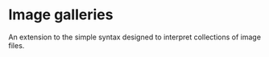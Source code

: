 Image galleries
===============

An extension to the simple syntax designed to interpret collections of image files.